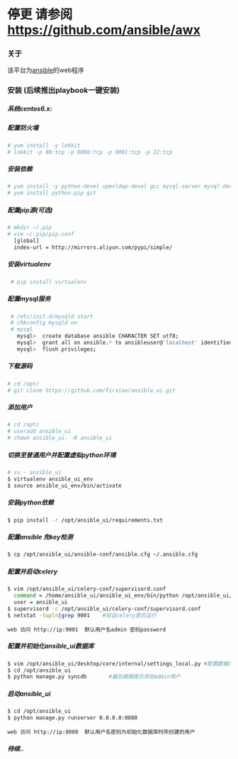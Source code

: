 # 停更 请参阅 https://github.com/ansible/awx
### 关于
该平台为[ansible](https://github.com/ansible/ansible)的web程序


### 安装  (后续推出playbook一键安装)

##### 系统centos6.x:

##### 配置防火墙

```Bash
# yum install -y lokkit
# lokkit -p 80:tcp -p 8080:tcp -p 9001:tcp -p 22:tcp
```

##### 安装依赖

```Bash
# yum install -y python-devel openldap-devel gcc mysql-server mysql-devel epel-release
# yum install python-pip git
``` 
    
##### 配置pip源(可选)

```Bash
# mkdir ~/.pip
# vim ~/.pip/pip.conf
  [global]
  index-url = http://mirrors.aliyun.com/pypi/simple/
```

##### 安装virtualenv

```Bash
 # pip install virtualenv
```

##### 配置mysql服务

```Bash
 # /etc/init.d/mysqld start
 # chkconfig mysqld on
 # mysql
   mysql>  create database ansible CHARACTER SET utf8;
   mysql>  grant all on ansible.* to ansibleuser@'localhost' identified by 'password';
   mysql>  flush privileges;
```

##### 下载源码

```Bash
# cd /opt/
# git clone https://github.com/Firxiao/ansible_ui.git
```

##### 添加用户

```Bash
# cd /opt/
# useradd ansible_ui
# chown ansible_ui. -R ansible_ui
```

##### 切换至普通用户并配置虚拟python环境

```Bash
# su - ansible_ui
$ virtualenv ansible_ui_env
$ source ansible_ui_env/bin/activate
```

##### 安装python依赖

```Bash
$ pip install -r /opt/ansible_ui/requirements.txt
```
##### 配置ansible 免key检测

```Bash
$ cp /opt/ansible_ui/ansible-conf/ansible.cfg ~/.ansible.cfg
```

##### 配置并启动celery

```Bash
$ vim /opt/ansible_ui/celery-conf/supervisord.conf
  command = /home/ansible_ui/ansible_ui_env/bin/python /opt/ansible_ui/manage.py celeryd -B -l info
  user = ansible_ui
$ supervisord -c /opt/ansible_ui/celery-conf/supervisord.conf
$ netstat -tupln|grep 9001    #验证celery是否运行
```
    web 访问 http://ip:9001  默认用户名admin 密码password

##### 配置并初始化ansible_ui数据库

```Bash
$ vim /opt/ansible_ui/desktop/core/internal/settings_local.py #配置数据库信息及ansible-playbook命令的绝对路径
$ cd /opt/ansible_ui
$ python manage.py syncdb       #最后根据提示添加admin用户
```
##### 启动ansible_ui
```Bash
$ cd /opt/ansible_ui
$ python manage.py runserver 0.0.0.0:8080
```
    web 访问 http://ip:8080  默认用户名密码为初始化数据库时所创建的用户


##### 待续..
